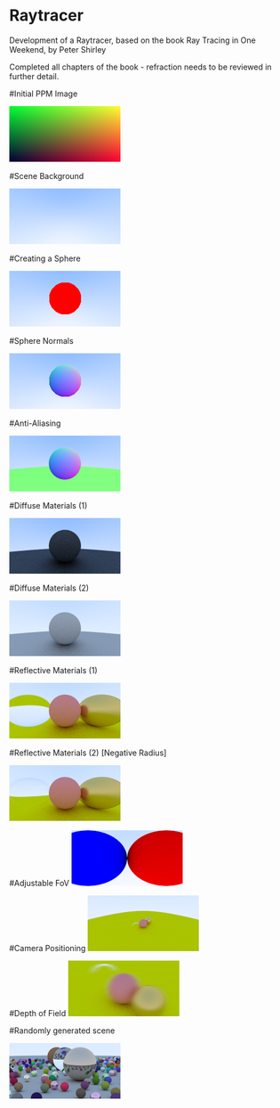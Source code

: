 # Raytracer

Development of a Raytracer, based on the book Ray Tracing in One Weekend, by Peter Shirley

Completed all chapters of the book - refraction needs to be reviewed in further detail.

#Initial PPM Image

![Initial Image](https://github.com/track02/Raytracer/blob/master/Images/image.png)

#Scene Background

![Background](https://github.com/track02/Raytracer/blob/master/Images/ray_image.png)

#Creating a Sphere

![Sphere](https://github.com/track02/Raytracer/blob/master/Images/ray_output_sphere.png)

#Sphere Normals

![Sphere Normals](https://github.com/track02/Raytracer/blob/master/Images/ray_image_normal.png)

#Anti-Aliasing

![Anti-Aliasing](https://github.com/track02/Raytracer/blob/master/Images/image_antialiasing.png)

#Diffuse Materials (1)

![Diffuse Materials](https://github.com/track02/Raytracer/blob/master/Images/Ray_Output_Diffuse.png)

#Diffuse Materials (2)

![Diffuse Materials 2](https://github.com/track02/Raytracer/blob/master/Images/Ray_Output_Diffuse_2.png)

#Reflective Materials (1)

![Reflective Materials](https://github.com/track02/Raytracer/blob/master/Images/dielectric_material.png)

#Reflective Materials (2) [Negative Radius]

![Reflective Materials](https://github.com/track02/Raytracer/blob/master/Images/dielectric_material_negative_radius.png)

#Adjustable FoV
![Adjustable FoV](https://github.com/track02/Raytracer/blob/master/Images/fov_camera.png)

#Camera Positioning
![Camera Positioning](https://github.com/track02/Raytracer/blob/master/Images/lookat_camera.png)

#Depth of Field
![DoF](https://github.com/track02/Raytracer/blob/master/Images/Depth_of_Field.png)

#Randomly generated scene

![Random](https://github.com/track02/Raytracer/blob/master/Images/Random_Scene.png)

